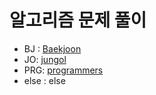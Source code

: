 # 알고리즘 문제 풀이

- BJ : [Baekjoon](https://www.acmicpc.net/user/igniter05)
- JO: [jungol](https://jungol.co.kr/account/69640)
- PRG: [programmers](https://programmers.co.kr/)
- else : else
